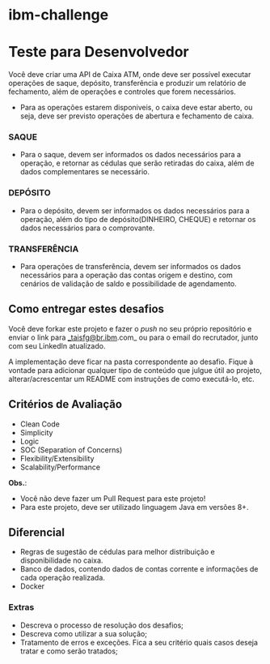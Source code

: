 # ibm-challenge
# Teste para Desenvolvedor

Você deve criar uma API de Caixa ATM, onde deve ser possível executar
operações de saque, depósito, transferência e produzir um relatório de fechamento, 
além de operações e controles que forem necessários.

* Para as operações estarem disponiveis, o caixa deve estar aberto, ou seja, deve ser previsto operações de abertura e fechamento de caixa.

### SAQUE
 - Para o saque, devem ser informados os dados necessários para a operação, e retornar as cédulas que serão retiradas do caixa, além de dados complementares se necessário.
 
### DEPÓSITO
 - Para o depósito, devem ser informados os dados necessários para a operação, além do tipo de depósito(DINHEIRO, CHEQUE) e retornar os dados necessários para o comprovante.

### TRANSFERÊNCIA
 - Para operações de transferência, devem ser informados os dados necessários para a operação das contas origem e destino, com cenários de validação de saldo e possibilidade de agendamento.
 
## Como entregar estes desafios
Você deve forkar este projeto e fazer o *push* no seu próprio repositório e enviar o link para _taisfg@br.ibm.com_ ou para o email do recrutador, junto com seu LinkedIn atualizado.

A implementação deve ficar na pasta correspondente ao desafio. Fique à vontade para adicionar qualquer tipo de conteúdo que julgue útil ao projeto, alterar/acrescentar um README com instruções de como executá-lo, etc.

## Critérios de Avaliação
- Clean Code
- Simplicity
- Logic
- SOC (Separation of Concerns)
- Flexibility/Extensibility
- Scalability/Performance
  
**Obs.**:
- Você não deve fazer um Pull Request para este projeto!
- Para este projeto, deve ser utilizado linguagem Java em versões 8+.

## Diferencial
- Regras de sugestão de cédulas para melhor distribuição e disponibilidade no caixa.
- Banco de dados, contendo dados de contas corrente e informações de cada operação realizada.
- Docker

### Extras

- Descreva o processo de resolução dos desafios;
- Descreva como utilizar a sua solução;
- Tratamento de erros e exceções. Fica a seu critério quais casos deseja tratar e como serão tratados;

